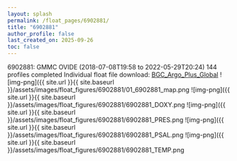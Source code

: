 ```yaml
---
layout: splash
permalink: /float_pages/6902881/
title: "6902881"
author_profile: false
last_created_on: 2025-09-26
toc: false
---
```

 
6902881: GMMC OVIDE (2018-07-08T19:58 to 2022-05-29T20:24)
144 profiles completed
Individual float file download: [BGC_Argo_Plus_Global](https://ftp.soest.hawaii.edu/bgc_argo_plus/Individual_Floats/outliers_removed/6902881_Sprof_processed.nc)
![img-png]({{ site.url }}{{ site.baseurl }}/assets/images/float_figures/6902881/01_6902881_map.png
![img-png]({{ site.url }}{{ site.baseurl }}/assets/images/float_figures/6902881/6902881_DOXY.png
![img-png]({{ site.url }}{{ site.baseurl }}/assets/images/float_figures/6902881/6902881_PRES.png
![img-png]({{ site.url }}{{ site.baseurl }}/assets/images/float_figures/6902881/6902881_PSAL.png
![img-png]({{ site.url }}{{ site.baseurl }}/assets/images/float_figures/6902881/6902881_TEMP.png
